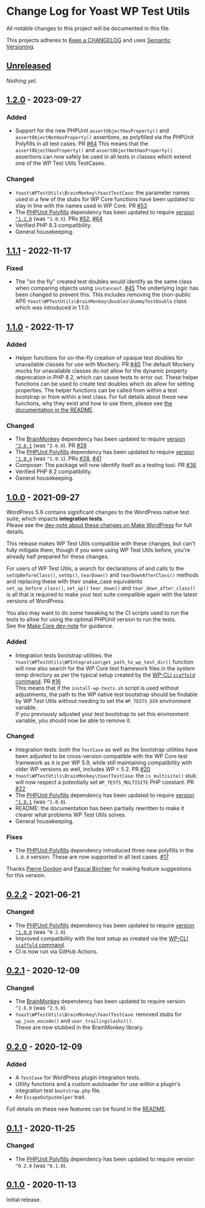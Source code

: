 # Change Log for Yoast WP Test Utils

All notable changes to this project will be documented in this file.

This projects adheres to [Keep a CHANGELOG](http://keepachangelog.com/) and uses [Semantic Versioning](http://semver.org/).


## [Unreleased]

_Nothing yet._

## [1.2.0] - 2023-09-27

### Added

* Support for the new PHPUnit `assertObjectHasProperty()` and `assertObjectNotHasProperty()` assertions, as polyfilled via the PHPUnit Polyfills in all test cases. PR [#64]
    This means that the `assertObjectHasProperty()` and `assertObjectNotHasProperty()` assertions can now safely be used in all tests in classes which extend one of the WP Test Utils TestCases.

### Changed
* `Yoast\WPTestUtils\BrainMonkey\YoastTestCase`: the parameter names used in a few of the stubs for WP Core functions have been updated to stay in line with the names used in WP Core. PR [#53]
* The [PHPUnit Polyfills] dependency has been updated to require [version `^1.1.0`](https://github.com/Yoast/PHPUnit-Polyfills/releases/tag/1.1.0) (was `^1.0.5`). PRs [#52], [#64]
* Verified PHP 8.3 compatibility.
* General housekeeping.

[#52]: https://github.com/Yoast/wp-test-utils/pull/52
[#53]: https://github.com/Yoast/wp-test-utils/pull/53
[#64]: https://github.com/Yoast/wp-test-utils/pull/64


## [1.1.1] - 2022-11-17

### Fixed
* The "on the fly" created test doubles would identify as the same class when comparing objects using `instanceof`. [#45]
    The underlying logic has been changed to prevent this.
    This includes removing the (non-public API) `Yoast\WPTestUtils\BrainMonkey\Doubles\DummyTestDouble` class which was introduced in 1.1.0.

[#45]: https://github.com/Yoast/wp-test-utils/pull/45


## [1.1.0] - 2022-11-17

### Added
* Helper functions for on-the-fly creation of opaque test doubles for unavailable classes for use with Mockery. PR [#40]
    The default Mockery mocks for unavailable classes do not allow for the dynamic property deprecation in PHP 8.2, which can cause tests to error out.
    These helper functions can be used to create test doubles which do allow for setting properties.
    The helper functions can be called from within a test bootstrap or from within a test class.
    For full details about these new functions, why they exist and how to use them, please see [the documentation in the README](https://github.com/Yoast/wp-test-utils#helpers-to-create-test-doubles-for-unavailable-classes).

### Changed
* The [BrainMonkey] dependency has been updated to require [version `^2.6.1`](https://github.com/Brain-WP/BrainMonkey/releases/tag/2.6.1) (was `^2.6.0`). PR  [#28]
* The [PHPUnit Polyfills] dependency has been updated to require [version `^1.0.4`](https://github.com/Yoast/PHPUnit-Polyfills/releases/tag/1.0.4) (was `^1.0.1`). PRs [#28], [#41]
* Composer: The package will now identify itself as a testing tool. PR [#36]
* Verified PHP 8.2 compatibility.
* General housekeeping.

[#28]: https://github.com/Yoast/wp-test-utils/pull/28
[#36]: https://github.com/Yoast/wp-test-utils/pull/36
[#40]: https://github.com/Yoast/wp-test-utils/pull/40
[#41]: https://github.com/Yoast/wp-test-utils/pull/41


## [1.0.0] - 2021-09-27

WordPress 5.9 contains significant changes to the WordPress native test suite, which impacts **integration tests**.<br/>
Please see the [dev-note about these changes on Make WordPress](https://make.wordpress.org/core/2021/09/27/changes-to-the-wordpress-core-php-test-suite/) for full details.

This release makes WP Test Utils compatible with these changes, but can't fully mitigate them, though if you were using WP Test Utils before, you're already half prepared for these changes.

For users of WP Test Utils, a search for declarations of and calls to the `setUpBeforeClass()`, `setUp()`, `tearDown()` and `tearDownAfterClass()` methods and replacing these with their snake_case equivalents `set_up_before_class()`, `set_up()` `tear_down()` and `tear_down_after_class()` is all that is required to make your test suite compatible again with the latest versions of WordPress.

You also may want to do some tweaking to the CI scripts used to run the tests to allow for using the optimal PHPUnit version to run the tests.<br/>
See the [Make Core dev-note](https://make.wordpress.org/core/2021/09/27/changes-to-the-wordpress-core-php-test-suite/#integration-tests-ci-changes) for guidance.

### Added
* Integration tests bootstrap utilities: the `Yoast\WPTestUtils\WPIntegration\get_path_to_wp_test_dir()` function will now also search for the WP Core test framework files in the system temp directory as per the typical setup created by the [WP-CLI `scaffold` command]. PR [#16]<br/>
    This means that if the `install-wp-tests.sh` script is used without adjustments, the path to the WP native test bootstrap should be findable by WP Test Utils without needing to set the `WP_TESTS_DIR` environment variable.<br/>
    If you previously adjusted your test bootstrap to set this environment variable, you should now be able to remove it.

### Changed
* Integration tests: both the `TestCase` as well as the bootstrap utilities have been adjusted to be cross-version compatible with the WP Core test framework as it is per WP 5.9, while still maintaining compatibility with older WP versions as well, includes WP < 5.2. PR [#20]
* `Yoast\WPTestUtils\BrainMonkey\YoastTestCase`: the `is_multisite()` stub will now respect a potentially set `WP_TESTS_MULTISITE` PHP constant. PR [#22]
* The [PHPUnit Polyfills] dependency has been updated to require [version `^1.0.1`](https://github.com/Yoast/PHPUnit-Polyfills/releases/tag/1.0.1) (was `^1.0.0`).
* README: the documentation has been partially rewritten to make it clearer what problems WP Test Utils solves.
* General housekeeping.

### Fixes
* The [PHPUnit Polyfills] dependency introduced three new polyfills in the `1.0.0` version. These are now supported in all test cases. [#17]

Thanks [Pierre Gordon] and [Pascal Birchler] for making feature suggestions for this version.

[#16]: https://github.com/Yoast/wp-test-utils/pull/16
[#17]: https://github.com/Yoast/wp-test-utils/pull/17
[#20]: https://github.com/Yoast/wp-test-utils/pull/20
[#22]: https://github.com/Yoast/wp-test-utils/pull/22

[Pierre Gordon]: https://github.com/pierlon
[Pascal Birchler]: https://github.com/swissspidy


## [0.2.2] - 2021-06-21

### Changed
* The [PHPUnit Polyfills] dependency has been updated to require [version `^1.0.0`](https://github.com/Yoast/PHPUnit-Polyfills/releases/tag/1.0.0) (was `^0.2.0`).
* Improved compatibility with the test setup as created via the [WP-CLI `scaffold` command].
* CI is now run via GitHub Actions.


## [0.2.1] - 2020-12-09

### Changed
* The [BrainMonkey] dependency has been updated to require version `^2.6.0` (was `^2.5.0`).
* `Yoast\WPTestUtils\BrainMonkey\YoastTestCase`: removed stubs for `wp_json_encode()` and `user_trailingslashit()`.<br/>
    These are now stubbed in the BrainMonkey library.


## [0.2.0] - 2020-12-09

### Added
* A `TestCase` for WordPress plugin integration tests.
* Utility functions and a custom autoloader for use within a plugin's integration test `bootstrap.php` file.
* An `EscapeOutputHelper` trait.

Full details on these new features can be found in the [README].


## [0.1.1] - 2020-11-25

### Changed
* The [PHPUnit Polyfills] dependency has been updated to require version `^0.2.0` (was `^0.1.0`).


## [0.1.0] - 2020-11-13

Initial release.


[Unreleased]: https://github.com/Yoast/wp-test-utils/compare/main...HEAD
[1.2.0]: https://github.com/Yoast/wp-test-utils/compare/1.1.1...1.2.0
[1.1.1]: https://github.com/Yoast/wp-test-utils/compare/1.1.0...1.1.1
[1.1.0]: https://github.com/Yoast/wp-test-utils/compare/1.0.0...1.1.0
[1.0.0]: https://github.com/Yoast/wp-test-utils/compare/0.2.2...1.0.0
[0.2.2]: https://github.com/Yoast/wp-test-utils/compare/0.2.1...0.2.2
[0.2.1]: https://github.com/Yoast/wp-test-utils/compare/0.2.0...0.2.1
[0.2.0]: https://github.com/Yoast/wp-test-utils/compare/0.1.1...0.2.0
[0.1.1]: https://github.com/Yoast/wp-test-utils/compare/0.1.0...0.1.1
[0.1.0]: https://github.com/Yoast/wp-test-utils/compare/35bd47e4d59568ee0bf0997b49111c6fd0da7a8e...0.1.0

[BrainMonkey]:       https://github.com/Brain-WP/BrainMonkey/releases
[PHPUnit Polyfills]: https://github.com/Yoast/PHPUnit-Polyfills/releases
[README]:            https://github.com/Yoast/wp-test-utils/blob/develop/README.md
[WP-CLI `scaffold` command]: https://github.com/wp-cli/scaffold-command/
